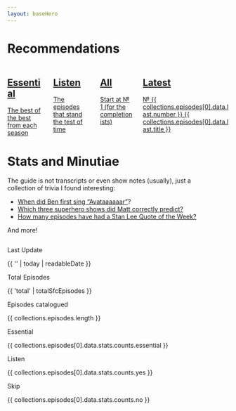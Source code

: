 ```yaml
---
layout: baseHero
---
```

<div class="content home">
    
<h1>Recommendations</h1>
<div class="columns recommendations">
    <div class="column is-one-quarter">
        <a href="/episodes/?r=essential">
            <div class="notification is-primary">
                <h2>Essential</h2>
                The best of the best from each season
            </div>
        </a>
    </div>
    <div class="column is-one-quarter">
        <a href="/episodes/?r=listen">
            <div class="notification is-success">
                <h2>Listen</h2>
                The episodes that stand the test of time
            </div>
        </a>
    </div>
    <div class="column is-one-quarter">
        <a href="/episodes/0001-pilot/">
            <div class="notification is-danger">
                <h2>All</h2>
                Start at № 1 (for the completionists)
            </div>
        </a>
    </div>
    <div class="column is-one-quarter">
        <a href="{{ collections.episodes[0].data.last.url }}">
            <div class="notification is-warning">
                <h2>Latest</h2>
                № {{ collections.episodes[0].data.last.number }} {{ collections.episodes[0].data.last.title }}
            </div>
        </a>
    </div>
</div>

<div class="columns historical-record">
    <div class="column is-half">
        <h1>Stats and Minutiae</h1>
            The guide is not transcripts or even show notes (usually), just a collection of trivia I found interesting:

- [When did Ben first sing “Avataaaaaar”](/0015-top-5-sci-fi-worlds)?
- [Which three superhero shows did Matt correctly predict?](/0029-superhero-summer-movies-recap)
- [How many episodes have had a Stan Lee Quote of the Week?](/stats)

And more!
    </div>
</div>

<div class="level stats">
    <div class="level-item has-text-centered">
        <div>
            <p class="heading">Last Update</p>
            <p class="title">{{ '' | today | readableDate }}</p>
        </div>
    </div>
    <div class="level-item has-text-centered">
        <div>
            <p class="heading">Total Episodes</p>
            <p class="title">{{ 'total' | totalSfcEpisodes }}</p>
            <!-- <p class="title">{{ metadata.totalEpisodes }}</p> -->
        </div>
    </div>
    <div class="level-item has-text-centered">
        <div>
            <p class="heading">Episodes catalogued</p>
            <p class="title">{{ collections.episodes.length }}</p>
        </div>
    </div>
    <div class="level-item has-text-centered">
        <div>
            <p class="heading">Essential</p>
            <p class="title">{{ collections.episodes[0].data.stats.counts.essential }}</p>
        </div>
    </div>
    <div class="level-item has-text-centered">
        <div>
            <p class="heading">Listen</p>
            <p class="title">{{ collections.episodes[0].data.stats.counts.yes }}</p>
        </div>
    </div>
    <div class="level-item has-text-centered">
        <div>
            <p class="heading">Skip</p>
            <p class="title">{{ collections.episodes[0].data.stats.counts.no }}</p>
        </div>
    </div>
</div>
</div>
